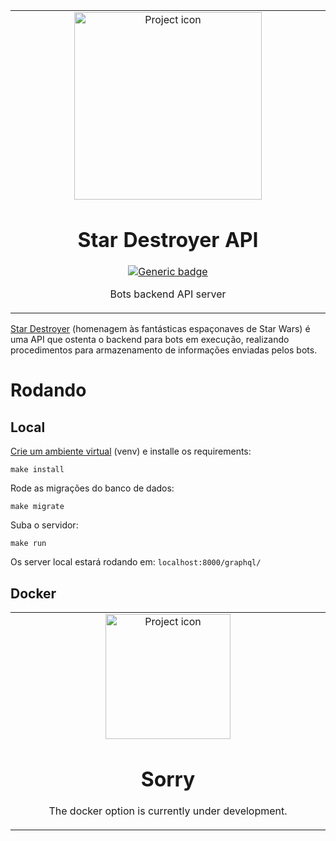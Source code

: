 <table align="center"><tr><td align="center" width="9999">

<img src="https://66.media.tumblr.com/7556f19775c2942163b0d8db58eb8628/tumblr_nx84dpF0aR1qj6sk2o3_500.gif" align="center" width="300" alt="Project icon">

# Star Destroyer API

[![Generic badge](https://img.shields.io/badge/docs-blue.svg)](https://github.com/brunolcarli/star-destroyer/wiki)

Bots backend API server

</td></tr></table>

[Star Destroyer](https://en.wikipedia.org/wiki/Star_Destroyer) (homenagem às fantásticas espaçonaves de Star Wars) é uma API que ostenta o backend para bots em execução, realizando procedimentos para armazenamento de informações enviadas pelos bots.

# Rodando

## Local

[Crie um ambiente virtual](https://www.treinaweb.com.br/blog/criando-ambientes-virtuais-para-projetos-python-com-o-virtualenv/) (venv) e installe os requirements:

```
make install
```

Rode as migrações do banco de dados:

```
make migrate
```

Suba o servidor:

```
make run
```

Os server local estará rodando em: `localhost:8000/graphql/`

## Docker



<table align="center"><tr><td align="center" width="9999">

<img src="https://maraaverick.rbind.io/banners/nyan_docker_whale_gfycat.gif" align="center" width="200" alt="Project icon">




# Sorry

The docker option is currently under development.
</td></tr></table>
